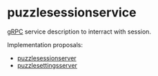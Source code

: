 # puzzlesessionservice

[gRPC](https://grpc.io/) service description to interract with session.

Implementation proposals:
- [puzzlesessionserver](https://github.com/dvaumoron/puzzlesessionserver)
- [puzzlesettingsserver](https://github.com/dvaumoron/puzzlesettingsserver)
